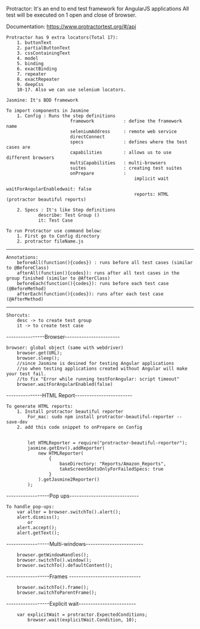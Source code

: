 Protractor: It's an end to end test framework for AngularJS applications
            All test will be executed on 1 open and close of browser.

Documentation: https://www.protractortest.org/#/api

    Protractor has 9 extra locators(Total 17):
        1. buttonText
        2. partialButtonText
        3. cssContainingText
        4. model
        5. binding
        6. exactBinding
        7. repeater
        8. exactRepeater
        9. deepCss
        10-17. Also we can use selenium locators.

    Jasmine: It's BDD framework

    To import components in Jasmine
        1. Config : Runs the step definitions
                            framework           : define the framework name
                            seleniumAddress     : remote web service
                            directConnect
                            specs               : defines where the test cases are
                            capabilities        : allows us to use different browsers
                            multiCapabilities   : multi-browsers
                            suites              : creating test suites
                            onPrepare           :
                                                    implicit wait
                                                    waitForAngularEnabledwait: false
                                                    reports: HTML (protractor beautiful reports)

        2. Specs : It's like Step definitions
                describe: Test Group ()
                it: Test Case

    To run Protractor use command below:
        1. First go to Config directory
        2. protractor fileName.js

---------------------------------------
    Annotations:
        beforeAll(function(){codes}) : runs before all test cases (similar to @BeforeClass)
        afterAll(function(){codes}): runs after all test cases in the group finished (similar to @AfterClass)
        beforeEach(function(){codes}): runs before each test case (@BeforeMethod)
        afterEach(function(){codes}): runs after each test case (@AfterMethod)
---------------------------------------

    Shorcuts: 
        desc -> to create test group
        it -> to create test case

----------------Browser-----------------------

    browser: global object (same with webdriver)
        browser.get(URL);
        browser.sleep();
        //since Jasmine is desined for testing Angular applications 
        //so when testing applications created without Angular will make your test fail.
        //to fix "Error while running testForAngular: script timeout"
        browser.waitForAngularEnabled(false)

---------------HTML Report------------------------

    To generate HTML reports:
        1. Install protractor beautiful reporter
            For_mac: sudo npm install protractor-beautiful-reporter --save-dev
        2. add this code snippet to onPrepare on Config


            let HTMLReporter = require("protractor-beautiful-reporter");
            jasmine.getEnv().addReporter( 
                new HTMLReporter(  
                    {
                        baseDirectory: "Reports/Amazon_Reports",
                        takeScreenShotsOnlyForFailedSpecs: true
                    }
                ).getJasmine2Reporter()
            );


------------------Pop ups-----------------------------

    To handle pop-ups:
        var alter = browser.switchTo().alert();
        alert.dismiss();
            or
        alert.accept();
        alert.getText();

------------------Multi-windows------------------------

        browser.getWindowHandles();
        browser.switchTo().window();
        browser.switchTo().defaultContent();

------------------Frames ------------------------------

        browser.switchTo().frame();
        browser.switchToParentFrame();

------------------Explicit wait------------------------

        var explicitWait = protractor.ExpectedConditions;
            browser.wait(explicitWait.Condition, 10);




